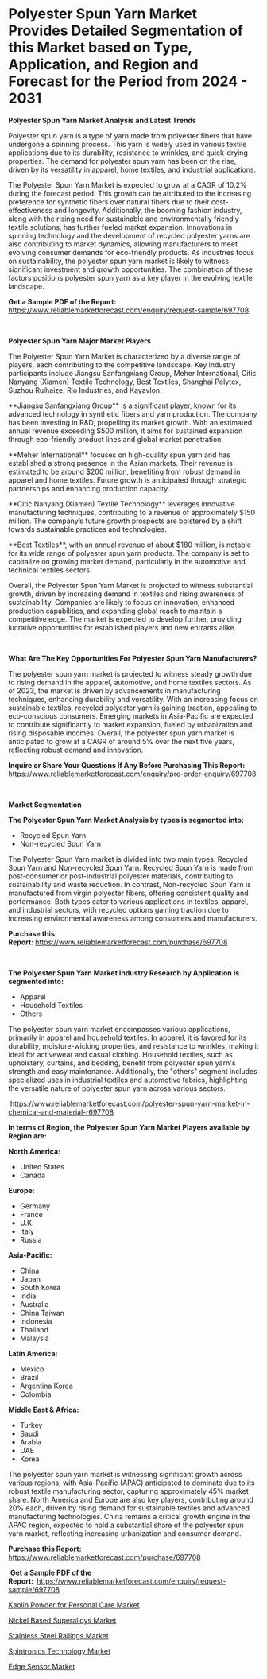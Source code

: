 <p><h1>Polyester Spun Yarn Market Provides Detailed Segmentation of this Market based on Type, Application, and Region and Forecast for the Period from 2024 - 2031</h1></p><p><strong>Polyester Spun Yarn Market Analysis and Latest Trends</strong></p>
<p><p>Polyester spun yarn is a type of yarn made from polyester fibers that have undergone a spinning process. This yarn is widely used in various textile applications due to its durability, resistance to wrinkles, and quick-drying properties. The demand for polyester spun yarn has been on the rise, driven by its versatility in apparel, home textiles, and industrial applications.</p><p>The Polyester Spun Yarn Market is expected to grow at a CAGR of 10.2% during the forecast period. This growth can be attributed to the increasing preference for synthetic fibers over natural fibers due to their cost-effectiveness and longevity. Additionally, the booming fashion industry, along with the rising need for sustainable and environmentally friendly textile solutions, has further fueled market expansion. Innovations in spinning technology and the development of recycled polyester yarns are also contributing to market dynamics, allowing manufacturers to meet evolving consumer demands for eco-friendly products. As industries focus on sustainability, the polyester spun yarn market is likely to witness significant investment and growth opportunities. The combination of these factors positions polyester spun yarn as a key player in the evolving textile landscape.</p></p>
<p><strong>Get a Sample PDF of the Report:&nbsp;</strong> <a href="https://www.reliablemarketforecast.com/enquiry/request-sample/697708?utm_campaign=1129&utm_medium=2&utm_source=Github&utm_content=ia&utm_term=29092024&utm_id=polyester-spun-yarn">https://www.reliablemarketforecast.com/enquiry/request-sample/697708</a></p>
<p>&nbsp;</p>
<p><strong>Polyester Spun Yarn Major Market Players</strong></p>
<p><p>The Polyester Spun Yarn Market is characterized by a diverse range of players, each contributing to the competitive landscape. Key industry participants include Jiangsu Sanfangxiang Group, Meher International, Citic Nanyang (Xiamen) Textile Technology, Best Textiles, Shanghai Polytex, Suzhou Ruihaize, Rio Industries, and Kayavlon.</p><p>**Jiangsu Sanfangxiang Group** is a significant player, known for its advanced technology in synthetic fibers and yarn production. The company has been investing in R&D, propelling its market growth. With an estimated annual revenue exceeding $500 million, it aims for sustained expansion through eco-friendly product lines and global market penetration.</p><p>**Meher International** focuses on high-quality spun yarn and has established a strong presence in the Asian markets. Their revenue is estimated to be around $200 million, benefiting from robust demand in apparel and home textiles. Future growth is anticipated through strategic partnerships and enhancing production capacity.</p><p>**Citic Nanyang (Xiamen) Textile Technology** leverages innovative manufacturing techniques, contributing to a revenue of approximately $150 million. The company’s future growth prospects are bolstered by a shift towards sustainable practices and technologies.</p><p>**Best Textiles**, with an annual revenue of about $180 million, is notable for its wide range of polyester spun yarn products. The company is set to capitalize on growing market demand, particularly in the automotive and technical textiles sectors.</p><p>Overall, the Polyester Spun Yarn Market is projected to witness substantial growth, driven by increasing demand in textiles and rising awareness of sustainability. Companies are likely to focus on innovation, enhanced production capabilities, and expanding global reach to maintain a competitive edge. The market is expected to develop further, providing lucrative opportunities for established players and new entrants alike.</p></p>
<p>&nbsp;</p>
<p><strong>What Are The Key Opportunities For Polyester Spun Yarn Manufacturers?</strong></p>
<p><p>The polyester spun yarn market is projected to witness steady growth due to rising demand in the apparel, automotive, and home textiles sectors. As of 2023, the market is driven by advancements in manufacturing techniques, enhancing durability and versatility. With an increasing focus on sustainable textiles, recycled polyester yarn is gaining traction, appealing to eco-conscious consumers. Emerging markets in Asia-Pacific are expected to contribute significantly to market expansion, fueled by urbanization and rising disposable incomes. Overall, the polyester spun yarn market is anticipated to grow at a CAGR of around 5% over the next five years, reflecting robust demand and innovation.</p></p>
<p><strong>Inquire or Share Your Questions If Any Before Purchasing This Report:</strong> <a href="https://www.reliablemarketforecast.com/enquiry/pre-order-enquiry/697708?utm_campaign=1129&utm_medium=2&utm_source=Github&utm_content=ia&utm_term=29092024&utm_id=polyester-spun-yarn">https://www.reliablemarketforecast.com/enquiry/pre-order-enquiry/697708</a></p>
<p>&nbsp;</p>
<p><strong>Market Segmentation</strong></p>
<p><strong>The Polyester Spun Yarn Market Analysis by types is segmented into:</strong></p>
<p><ul><li>Recycled Spun Yarn</li><li>Non-recycled Spun Yarn</li></ul></p>
<p><p>The Polyester Spun Yarn market is divided into two main types: Recycled Spun Yarn and Non-recycled Spun Yarn. Recycled Spun Yarn is made from post-consumer or post-industrial polyester materials, contributing to sustainability and waste reduction. In contrast, Non-recycled Spun Yarn is manufactured from virgin polyester fibers, offering consistent quality and performance. Both types cater to various applications in textiles, apparel, and industrial sectors, with recycled options gaining traction due to increasing environmental awareness among consumers and manufacturers.</p></p>
<p><strong>Purchase this Report:&nbsp;</strong><a href="https://www.reliablemarketforecast.com/purchase/697708?utm_campaign=1129&utm_medium=2&utm_source=Github&utm_content=ia&utm_term=29092024&utm_id=polyester-spun-yarn">https://www.reliablemarketforecast.com/purchase/697708</a></p>
<p>&nbsp;</p>
<p><strong>The Polyester Spun Yarn Market Industry Research by Application is segmented into:</strong></p>
<p><ul><li>Apparel</li><li>Household Textiles</li><li>Others</li></ul></p>
<p><p>The polyester spun yarn market encompasses various applications, primarily in apparel and household textiles. In apparel, it is favored for its durability, moisture-wicking properties, and resistance to wrinkles, making it ideal for activewear and casual clothing. Household textiles, such as upholstery, curtains, and bedding, benefit from polyester spun yarn's strength and easy maintenance. Additionally, the "others" segment includes specialized uses in industrial textiles and automotive fabrics, highlighting the versatile nature of polyester spun yarn across various sectors.</p></p>
<p><a href="https://www.reliablemarketforecast.com/polyester-spun-yarn-market-in-chemical-and-material-r697708?utm_campaign=1129&utm_medium=2&utm_source=Github&utm_content=ia&utm_term=29092024&utm_id=polyester-spun-yarn">&nbsp;https://www.reliablemarketforecast.com/polyester-spun-yarn-market-in-chemical-and-material-r697708</a></p>
<p><strong>In terms of Region, the Polyester Spun Yarn Market Players available by Region are:</strong></p>
<p>
    <p> <strong> North America: </strong>
        <ul>
            <li>United States</li>
            <li>Canada</li>
        </ul>
        </p> 
    <p> <strong> Europe: </strong>
        <ul>
            <li>Germany</li>
            <li>France</li>
            <li>U.K.</li>
            <li>Italy</li>
            <li>Russia</li>
        </ul>
        </p> 
    <p> <strong> Asia-Pacific: </strong>
        <ul>
            <li>China</li>
            <li>Japan</li>
            <li>South Korea</li>
            <li>India</li>
            <li>Australia</li>
            <li>China Taiwan</li>
            <li>Indonesia</li>
            <li>Thailand</li>
            <li>Malaysia</li>
        </ul>
        </p> 
    <p> <strong> Latin America: </strong>
        <ul>
            <li>Mexico</li>
            <li>Brazil</li>
            <li>Argentina Korea</li>
            <li>Colombia</li>
        </ul>
        </p> 
    <p> <strong> Middle East & Africa: </strong>
        <ul>
            <li>Turkey</li>
            <li>Saudi</li>
            <li>Arabia</li>
            <li>UAE</li>
            <li>Korea</li>
        </ul>
    </p>
    </p>
<p><p>The polyester spun yarn market is witnessing significant growth across various regions, with Asia-Pacific (APAC) anticipated to dominate due to its robust textile manufacturing sector, capturing approximately 45% market share. North America and Europe are also key players, contributing around 20% each, driven by rising demand for sustainable textiles and advanced manufacturing technologies. China remains a critical growth engine in the APAC region, expected to hold a substantial share of the polyester spun yarn market, reflecting increasing urbanization and consumer demand.</p></p>
<p><strong>Purchase this Report: </strong><a href="https://www.reliablemarketforecast.com/purchase/697708?utm_campaign=1129&utm_medium=2&utm_source=Github&utm_content=ia&utm_term=29092024&utm_id=polyester-spun-yarn">https://www.reliablemarketforecast.com/purchase/697708</a></p>
<p>&nbsp;<strong>Get a Sample PDF of the Report:&nbsp;&nbsp;</strong><a href="https://www.reliablemarketforecast.com/enquiry/request-sample/697708?utm_campaign=1129&utm_medium=2&utm_source=Github&utm_content=ia&utm_term=29092024&utm_id=polyester-spun-yarn">https://www.reliablemarketforecast.com/enquiry/request-sample/697708</a></p>
<p><strong></strong></p>
<p><p><a href="https://github.com/denzelze5o/Market-Research-Report-List-1/blob/main/kaolin-powder-for-personal-care-market.md?utm_campaign=1129&utm_medium=2&utm_source=Github&utm_content=ia&utm_term=29092024&utm_id=polyester-spun-yarn">Kaolin Powder for Personal Care Market</a></p><p><a href="https://www.linkedin.com/pulse/nickel-based-superalloys-market-analysis-report-global-nujwc?utm_campaign=1129&utm_medium=2&utm_source=Github&utm_content=ia&utm_term=29092024&utm_id=polyester-spun-yarn">Nickel Based Superalloys Market</a></p><p><a href="https://www.linkedin.com/pulse/stainless-steel-railings-market-overview-global-trends-future-qvgzc?utm_campaign=1129&utm_medium=2&utm_source=Github&utm_content=ia&utm_term=29092024&utm_id=polyester-spun-yarn">Stainless Steel Railings Market</a></p><p><a href="https://issuu.com/reportprime-2/docs/spintronics-technology-market-size-_9b27f8140a1416?utm_campaign=1129&utm_medium=2&utm_source=Github&utm_content=ia&utm_term=29092024&utm_id=polyester-spun-yarn">Spintronics Technology Market</a></p><p><a href="https://issuu.com/reportprime-2/docs/edge-sensor-market-size-2030.pptx_b41d0d6c7c83a5?utm_campaign=1129&utm_medium=2&utm_source=Github&utm_content=ia&utm_term=29092024&utm_id=polyester-spun-yarn">Edge Sensor Market</a></p></p>